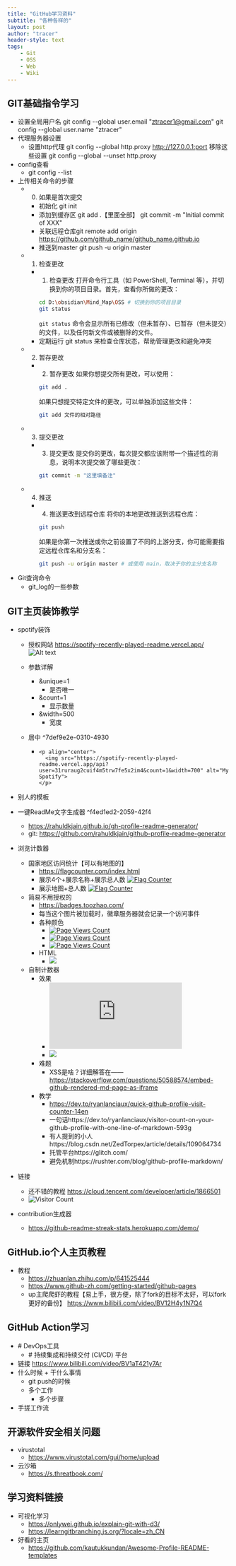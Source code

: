```yaml
---
title: "GitHub学习资料"
subtitle: "各种各样的"
layout: post
author: "tracer"
header-style: text
tags:
    - Git
    - OSS
    - Web
    - Wiki
---
```


## GIT基础指令学习
- 设置全局用户名
   git config --global user.email "ztracer1@gmail.com"
   git config --global user.name "ztracer"
- 代理服务器设置
    - 设置http代理 git config --global http.proxy http://127.0.0.1:port
       移除这些设置 git config --global --unset http.proxy
- config查看
    - git config --list
- 上传相关命令的步骤
    - 0. 如果是首次提交
        - 初始化
           git init
        - 添加到缓存区
           git add .【里面全部】
           git commit -m "Initial commit of XXX"
        - 关联远程仓库git remote add origin https://github.com/github_name/github_name.github.io
        - 推送到master
           git push -u origin master
    - 1. 检查更改 
        - 1. 检查更改
           打开命令行工具（如 PowerShell, Terminal 等），并切换到你的项目目录。首先，查看你所做的更改：
           ```bash
           cd D:\obsidian\Mind_Map\OSS # 切换到你的项目目录
           git status
           ```
           `git status` 命令会显示所有已修改（但未暂存）、已暂存（但未提交）的文件，以及任何新文件或被删除的文件。
        - 定期运行 git status 来检查仓库状态，帮助管理更改和避免冲突
    - 2. 暂存更改
        - 2. 暂存更改
           如果你想提交所有更改，可以使用：
           ```bash
           git add .
           ```
           如果只想提交特定文件的更改，可以单独添加这些文件：
           ```bash
           git add 文件的相对路径
           ```
    - 3. 提交更改 
        - 3. 提交更改
           提交你的更改，每次提交都应该附带一个描述性的消息，说明本次提交做了哪些更改：
           ```bash
           git commit -m "这里填备注"
           ```
    - 4. 推送
        - 4. 推送更改到远程仓库
           将你的本地更改推送到远程仓库：
           ```bash
           git push
           ```
           如果是你第一次推送或你之前设置了不同的上游分支，你可能需要指定远程仓库名和分支名：
           ```bash
           git push -u origin master # 或使用 main，取决于你的主分支名称
           ```
- Git查询命令
    - git_log的一些参数

## GIT主页装饰教学
- spotify装饰
    - 授权网站
       https://spotify-recently-played-readme.vercel.app/
        ![Alt text](https://spotify-recently-played-readme.vercel.app/api?user=31ruraug2cuif4m5trw7fe5x2im4&count=1&width=500)
    - 参数详解
        - &unique=1
            - 是否唯一
        - &count=1
            - 显示数量
        - &width=500
            - 宽度
    - 居中 ^7def9e2e-0310-4930

        -
          ```
          <p align="center">
            <img src="https://spotify-recently-played-readme.vercel.app/api?user=31ruraug2cuif4m5trw7fe5x2im4&count=1&width=700" alt="My Spotify">
          </p>
          ```

- 别人的模板

- 一键ReadMe文字生成器 ^f4ed1ed2-2059-42f4
    - https://rahuldkjain.github.io/gh-profile-readme-generator/
    - git:
       https://github.com/rahuldkjain/github-profile-readme-generator
- 浏览计数器
    - 国家地区访问统计【可以有地图的】 
        - https://flagcounter.com/index.html
        - 展示4个+展示名称+展示总人数
           <a href="http://s01.flagcounter.com/more/Rd"><img src="https://s01.flagcounter.com/count2/Rd/bg_FFFFFF/txt_000000/border_CCCCCC/columns_2/maxflags_6/viewers_0/labels_1/pageviews_1/flags_0/percent_0/" alt="Flag Counter" border="0"></a>
        - 展示地图+总人数
           <a href="https://info.flagcounter.com/cZwD"><img src="https://s01.flagcounter.com/map/cZwD/size_l/txt_000000/border_CCCCCC/pageviews_1/viewers_0/flags_0/" alt="Flag Counter" border="0"></a>
    - 简易不用授权的
        - https://badges.toozhao.com/
        - 每当这个图片被加载时，徽章服务器就会记录一个访问事件
        - 各种颜色
            - [![Page Views Count](https://badges.toozhao.com/badges/01HVGJA34B7K22N870GPCZ9JRS/green.svg)](https://badges.toozhao.com/stats/01HVGJA34B7K22N870GPCZ9JRS "Get your own page views count badge on badges.toozhao.com")
            - [![Page Views Count](https://badges.toozhao.com/badges/01HVGHT7MRTM1XT68SBHSPAHB0/blue.svg)](https://badges.toozhao.com/stats/01HVGHT7MRTM1XT68SBHSPAHB0 "Get your own page views count badge on badges.toozhao.com")
            - [![Page Views Count](https://badges.toozhao.com/badges/01HVGHT7MRTM1XT68SBHSPAHB0/orange.svg)](https://badges.toozhao.com/stats/01HVGHT7MRTM1XT68SBHSPAHB0 "Get your own page views count badge on badges.toozhao.com")
        - HTML
            - <img src="https://badges.toozhao.com/badges/01HVGHT7MRTM1XT68SBHSPAHB0/orange.svg" />
    - 自制计数器
        - 效果
            - <iframe src="https://pleasant-plastic-curiosity.glitch.me/counter" frameborder="0"></iframe>
            - ![](https://pleasant-plastic-curiosity.glitch.me/counter)
        - 难题
            - XSS是啥？详细解答在——https://stackoverflow.com/questions/50588574/embed-github-rendered-md-page-as-iframe
        - 教学
            - https://dev.to/ryanlanciaux/quick-github-profile-visit-counter-14en
            - 一句话https://dev.to/ryanlanciaux/visitor-count-on-your-github-profile-with-one-line-of-markdown-593g
            - 有人提到的小人https://blog.csdn.net/ZedTorpex/article/details/109064734
            - 托管平台https://glitch.com/
            - 避免机制https://rushter.com/blog/github-profile-markdown/
- 链接 
    - 还不错的教程
       https://cloud.tencent.com/developer/article/1866501
    - ![Visitor Count](https://profile-counter.glitch.me/ztracer/count.svg)

- contribution生成器
    - https://github-readme-streak-stats.herokuapp.com/demo/

## GitHub.io个人主页教程
- 教程
    - https://zhuanlan.zhihu.com/p/641525444
    - https://www.github-zh.com/getting-started/github-pages
    - up主爬爬虾的教程【易上手，很方便，除了fork的目标不太好，可以fork更好的备份】
       https://www.bilibili.com/video/BV12H4y1N7Q4

## GitHub Action学习
- \# DevOps工具
    - \# 持续集成和持续交付 (CI/CD) 平台
- 链接
   https://www.bilibili.com/video/BV1aT421y7Ar
- 什么时候 + 干什么事情
    - git push的时候
    - 多个工作
        - 多个步骤
- 手搓工作流

## 开源软件安全相关问题
- virustotal
    - https://www.virustotal.com/gui/home/upload
- 云沙箱
    - https://s.threatbook.com/

## 学习资料链接 
- 可视化学习
    - https://onlywei.github.io/explain-git-with-d3/
    - https://learngitbranching.js.org/?locale=zh_CN
- 好看的主页
    - https://github.com/kautukkundan/Awesome-Profile-README-templates